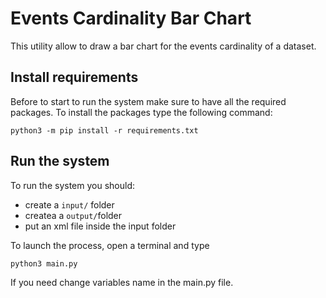 # Events Cardinality Bar Chart
This utility allow to draw a bar chart for the events cardinality of a dataset.

## Install requirements
Before to start to run the system make sure to have all the required packages.
To install the packages type the following command:

```
python3 -m pip install -r requirements.txt
```

## Run the system
To run the system you should:
 - create a `input/` folder
 - createa a `output/`folder
 - put an xml file inside the input folder

To launch the process, open a terminal and type

```
python3 main.py
```

If you need change variables name in the main.py file.